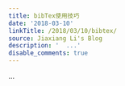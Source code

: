 ```yaml
---
title: bibTex使用技巧
date: '2018-03-10'
linkTitle: /2018/03/10/bibtex/
source: Jiaxiang Li's Blog
description: '  ...'
disable_comments: true
---
```

  ...